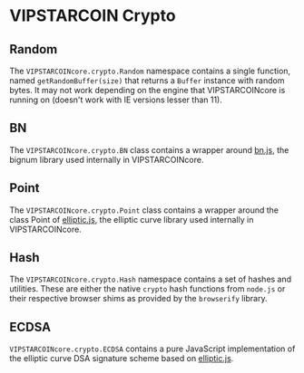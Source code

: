 # VIPSTARCOIN Crypto

## Random
The `VIPSTARCOINcore.crypto.Random` namespace contains a single function, named `getRandomBuffer(size)` that returns a `Buffer` instance with random bytes. It may not work depending on the engine that VIPSTARCOINcore is running on (doesn't work with IE versions lesser than 11).

## BN
The `VIPSTARCOINcore.crypto.BN` class contains a wrapper around [bn.js](https://github.com/indutny/bn.js), the bignum library used internally in VIPSTARCOINcore.

## Point
The `VIPSTARCOINcore.crypto.Point` class contains a wrapper around the class Point of [elliptic.js](https://github.com/indutny/elliptic), the elliptic curve library used internally in VIPSTARCOINcore.

## Hash
The `VIPSTARCOINcore.crypto.Hash` namespace contains a set of hashes and utilities. These are either the native `crypto` hash functions from `node.js` or their respective browser shims as provided by the `browserify` library.

## ECDSA
`VIPSTARCOINcore.crypto.ECDSA` contains a pure JavaScript implementation of the elliptic curve DSA signature scheme based on [elliptic.js](https://github.com/indutny/elliptic).
